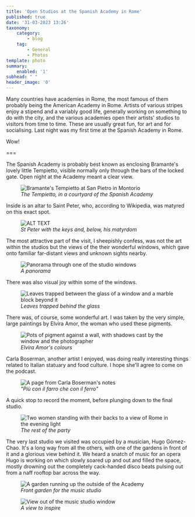 ```yaml
---
title: 'Open Studios at the Spanish Academy in Rome'
published: true
date: '31-03-2023 13:26'
taxonomy:
    category:
        - blog
    tag:
        - General
        - Photos
template: photo
summary:
    enabled: '1'
subhead: " "
header_image: '0'
---
```


Many countries have academies in Rome, the most famous of them probably being the American Academy in Rome. Artists of various stripes enjoy a stipend and a variably good life, generally working on something to do with the city, and the various academies open their artists' studios to visitors from time to time. These are usually great fun, for art and for socialising. Last night was my first time at the Spanish Academy in Rome.

Wow!

===

The Spanish Academy is probably best known as enclosing Bramante's lovely little Tempietto, visible normally only through the bars of the locked gate. Open night at the Academy meant a clear view.

<figure>
<img loading="lazy" alt="Bramante's Tempietto at San Pietro in Montorio" class="fig-image u-photo" src="/user/pages/03.blog/open-studios-at-the-spanish-academy-in-rome/tempietto.jpg" />
<figcaption style="font-style: italic;">The Tempietto, in a courtyard of the Spanish Academy</figcaption>
</figure>

Inside is an altar to Saint Peter, who, according to Wikipedia, was matyred on this exact spot.

<figure>
<img loading="lazy" alt="ALT TEXT" class="fig-image" src="/user/pages/03.blog/open-studios-at-the-spanish-academy-in-rome/saints.jpg" />
<figcaption style="font-style: italic;">St Peter with the keys and, below, his matyrdom</figcaption>
</figure>

The most attractive part of the visit, I sheepishly confess, was not the art within the studios but the views of the their wonderful windows, which gave onto familiar far-distant views and unknown sights nearby.

<figure>
<img loading="lazy" alt="Panorama through one of the studio windows" class="img-fullwidth u-photo" src="/user/pages/03.blog/open-studios-at-the-spanish-academy-in-rome/pano.jpg" />
<figcaption style="font-style: italic;">A panorama</figcaption>
</figure>

There was also visual joy within some of the windows.

<figure>
<img loading="lazy" alt="Leaves trapped between the glass of a window and a marble block beyond it" class="img-fullwidth u-photo" src="/user/pages/03.blog/open-studios-at-the-spanish-academy-in-rome/window.jpg" />
<figcaption style="font-style: italic;">Leaves trapped behind the glass</figcaption>
</figure>

There was, of course, some wonderful art. I was taken by the very simple, large paintings by Elvira Amor, the woman who used these pigments.

<figure>
<img loading="lazy" alt="Pots of pigment against a wall, with shadows cast by the window and the photographer" class="img-fullwidth u-photo" src="/user/pages/03.blog/open-studios-at-the-spanish-academy-in-rome/colours.jpg" />
<figcaption style="font-style: italic;">Elvira Amor's colours</figcaption>
</figure>

Carla Boserman, another artist I enjoyed, was doing really interesting things related to Italian statuary and food culture. I hope she'll agree to come on the podcast.

<figure>
<img loading="lazy" alt="A page from Carla Boserman's notes" class="img-fullwidth u-photo" src="/user/pages/03.blog/open-studios-at-the-spanish-academy-in-rome/farro.jpg" />
<figcaption style="font-style: italic;">"Più con il farro che con il ferro"</figcaption>
</figure>

A quick stop to record the moment, before plunging down to the final studio.

<figure>
<img loading="lazy" alt="Two women standing with their backs to a view of Rome in the evening light" class="img-fullwidth u-photo" src="/user/pages/03.blog/open-studios-at-the-spanish-academy-in-rome/women.jpg" />
<figcaption style="font-style: italic;">The rest of the party</figcaption>
</figure>

The very last studio we visited was occupied by a musician, Hugo Gómez-Chao. It's a long way from all the others, with one of the gardens in front of it and a glorious view behind it. We heard a snatch of music for an opera Hugo is working on which slowly soared up and out and filled the space, mostly drowning out the completely cack-handed disco beats pulsing out from a naff rooftop bar across the way.

<figure>
<img loading="lazy" alt="A garden running up the outside of the Academy" class="img-fullwidth u-photo" src="/user/pages/03.blog/open-studios-at-the-spanish-academy-in-rome/garden.jpg" />
<figcaption style="font-style: italic;">Front garden for the music studio</figcaption>
</figure>

<figure>
<img loading="lazy" alt="View out of the music studio window" class="img-fullwidth u-photo" src="/user/pages/03.blog/open-studios-at-the-spanish-academy-in-rome/piano.jpg" />
<figcaption style="font-style: italic;">A view to inspire</figcaption>
</figure>





 
 
